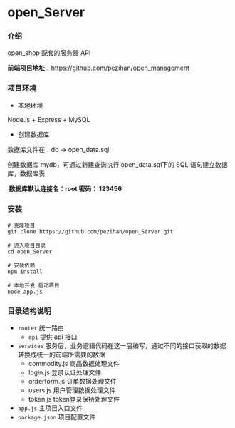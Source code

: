 # open_Server

### 介绍

open_shop 配套的服务器 API 

**前端项目地址**：https://github.com/pezihan/open_management

### 项目环境

- 本地环境

 Node.js + Express + MySQL

- 创建数据库

 数据库文件在：db -> open_data.sql

 创建数据库 mydb，可通过新建查询执行 open_data.sql下的 SQL 语句建立数据库，数据库表

**​ 数据库默认连接名：root   密码： 123456**



### 安装

```
# 克隆项目
git clone https://github.com/pezihan/open_Server.git

# 进入项目目录
cd open_Server

# 安装依赖
npm install

# 本地开发 启动项目
node app.js
```

### 目录结构说明

- `router` 统一路由
  - `api` 提供 api 接口
- `services` 服务层，业务逻辑代码在这一层编写，通过不同的接口获取的数据转换成统一的前端所需要的数据
  - commodity.js  商品数据处理文件
  - login.js  登录认证处理文件
  - orderform.js  订单数据处理文件
  - users.js   用户管理数据处理文件
  - token.js   token登录保持处理文件
- `app.js` 主项目入口文件
- `package.json` 项目配置文件
